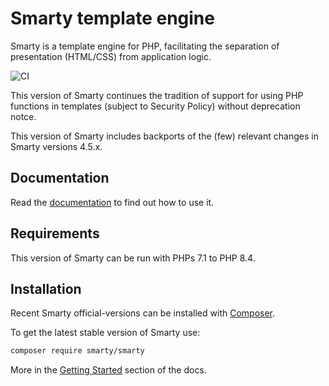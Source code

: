 # Smarty template engine
Smarty is a template engine for PHP, facilitating the separation of presentation (HTML/CSS) from application logic. 

![CI](https://github.com/smarty-php/smarty/workflows/CI/badge.svg)

This version of Smarty continues the tradition of support for using PHP functions in templates (subject to Security Policy) without deprecation notce.

This version of Smarty includes backports of the (few) relevant changes in Smarty versions 4.5.x.

## Documentation
Read the [documentation](https://smarty-php.github.io/smarty/) to find out how to use it. 

## Requirements
This version of Smarty can be run with PHPs 7.1 to PHP 8.4.

## Installation
Recent Smarty official-versions can be installed with [Composer](https://getcomposer.org/).

To get the latest stable version of Smarty use:
```bash
composer require smarty/smarty
```

More in the [Getting Started](./docs/getting-started.md) section of the docs.
